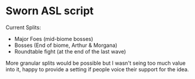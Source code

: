 # Sworn ASL script

Current Splits:

- Major Foes (mid-biome bosses)
- Bosses (End of biome, Arthur & Morgana)
- Roundtable fight (at the end of the last wave)

More granular splits would be possible but I wasn't seing too much value into it, happy to provide a setting if people voice their support for the idea.
